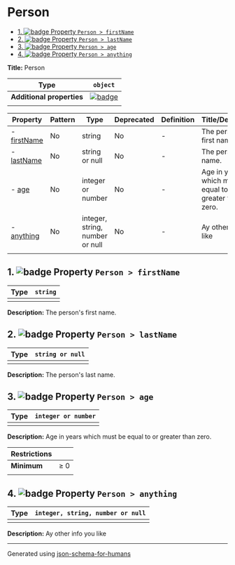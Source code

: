 # Person

- [1. ![badge](https://img.shields.io/badge/Optional-yellow) Property `Person > firstName`](#firstName)
- [2. ![badge](https://img.shields.io/badge/Optional-yellow) Property `Person > lastName`](#lastName)
- [3. ![badge](https://img.shields.io/badge/Optional-yellow) Property `Person > age`](#age)
- [4. ![badge](https://img.shields.io/badge/Optional-yellow) Property `Person > anything`](#anything)

**Title:** Person

| Type                      | `object`                                                                                                            |
| ------------------------- | ------------------------------------------------------------------------------------------------------------------- |
| **Additional properties** | [![badge](https://img.shields.io/badge/Any+type-allowed-green)](# "Additional Properties of any type are allowed.") |
|                           |                                                                                                                     |

| Property                   | Pattern | Type                            | Deprecated | Definition | Title/Description                                         |
| -------------------------- | ------- | ------------------------------- | ---------- | ---------- | --------------------------------------------------------- |
| - [firstName](#firstName ) | No      | string                          | No         | -          | The person's first name.                                  |
| - [lastName](#lastName )   | No      | string or null                  | No         | -          | The person's last name.                                   |
| - [age](#age )             | No      | integer or number               | No         | -          | Age in years which must be equal to or greater than zero. |
| - [anything](#anything )   | No      | integer, string, number or null | No         | -          | Ay other info you like                                    |
|                            |         |                                 |            |            |                                                           |

## <a name="firstName"></a>1. ![badge](https://img.shields.io/badge/Optional-yellow) Property `Person > firstName`

| Type | `string` |
| ---- | -------- |
|      |          |

**Description:** The person's first name.

## <a name="lastName"></a>2. ![badge](https://img.shields.io/badge/Optional-yellow) Property `Person > lastName`

| Type | `string or null` |
| ---- | ---------------- |
|      |                  |

**Description:** The person's last name.

## <a name="age"></a>3. ![badge](https://img.shields.io/badge/Optional-yellow) Property `Person > age`

| Type | `integer or number` |
| ---- | ------------------- |
|      |                     |

**Description:** Age in years which must be equal to or greater than zero.

| Restrictions |        |
| ------------ | ------ |
| **Minimum**  | &ge; 0 |
|              |        |

## <a name="anything"></a>4. ![badge](https://img.shields.io/badge/Optional-yellow) Property `Person > anything`

| Type | `integer, string, number or null` |
| ---- | --------------------------------- |
|      |                                   |

**Description:** Ay other info you like

----------------------------------------------------------------------------------------------------------------------------
Generated using [json-schema-for-humans](https://github.com/coveooss/json-schema-for-humans)